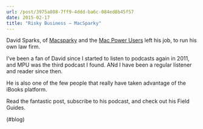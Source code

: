 ```yaml
---
url: /post/3975a808-7ff9-4ddd-ba6c-084ed8b45f57
date: 2015-02-17
title: "Risky Business — MacSparky"
---
```


David Sparks, of [Macsparky][1] and the [Mac Power Users][2] left his job, to run his own law firm.



I&#8217;ve been a fan of David since I started to listen to podcasts again in 2011, and MPU was the third podcast I found. ANd I have been a regular listener and reader since then.



He is also one of the few people that really have taken advantage of the iBooks platform.



Read the fantastic post, subscribe to his podcast, and check out his Field Guides.



(#blog)



 [1]: http://macsparky.com

 [2]: http://5by5.tv/mpu